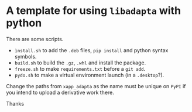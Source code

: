 # A template for using `libadapta` with python

There are some scripts.

- `ìnstall.sh` to add the `.deb` files, `pip install` and python syntax symbols.
- `build.sh` to build the `.gz`, `.whl` and install the package.
- `freeze.sh` to make `requirements.txt` before a `git add`.
- `pydo.sh` to make a virtual environment launch (in a `.desktop`?).

Change the paths from `xapp_adapta` as the name must be unique on `PyPI` if
you intend to upload a derivative work there.

Thanks
